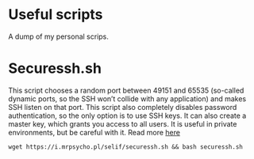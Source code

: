 # Useful scripts
A dump of my personal scrips.

# Securessh.sh

This script chooses a random port between 49151 and 65535 (so-called dynamic ports, so the SSH won’t collide with any application) and makes SSH listen on that port. This script also completely disables password authentication, so the only option is to use SSH keys. It can also create a master key, which grants you access to all users. It is useful in private environments, but be careful with it.
Read more [here](https://mrpsycho.pl/cheatsheets/Bash-script-for-disabling-password-login/)

```
wget https://i.mrpsycho.pl/selif/securessh.sh && bash securessh.sh
```
